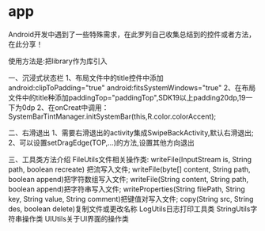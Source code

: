 # app
Android开发中遇到了一些特殊需求，在此罗列自己收集总结到的控件或者方法，在此分享！

使用方法是:把library作为库引入

一、沉浸式状态栏
  1、布局文件中的title控件中添加android:clipToPadding="true" android:fitsSystemWindows="true"
  2、在布局文件中的title种添加paddingTop="paddingTop",SDK19以上padding20dp,19一下为0dp
  2、在onCreat中调用：SystemBarTintManager.initSystemBar(this,R.color.colorAccent);

二、右滑退出
  1、需要右滑退出的activity集成SwipeBackActivity,默认右滑退出;
  2、可以设置setDragEdge(TOP,...)的方法,设置其他方向退出
  
三、工具类方法介绍
  FileUtils文件相关操作类:
     writeFile(InputStream is, String path, boolean recreate) 把流写入文件;
     writeFile(byte[] content, String path, boolean append)把字符数组写入文件;
     writeFile(String content, String path, boolean append)把字符串写入文件;
     writeProperties(String filePath, String key, String value, String comment)把键值对写入文件;
     copy(String src, String des, boolean delete)复制文件或更改名称
  LogUtils日志打印工具类
  StringUtils字符串操作类
  UIUtils关于UI界面的操作类
  




